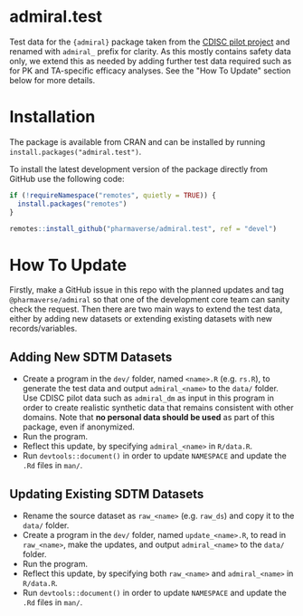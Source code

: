 # admiral.test

Test data for the `{admiral}` package taken from the [CDISC pilot project](https://github.com/cdisc-org/sdtm-adam-pilot-project) and renamed with `admiral_` prefix for clarity. 
As this mostly contains safety data only, we extend this as needed by adding further test data required such as for PK and TA-specific efficacy analyses.
See the "How To Update" section below for more details.

# Installation

The package is available from CRAN and can be installed by running `install.packages("admiral.test")`.

To install the latest development version of the package directly from GitHub use the following code:

```r
if (!requireNamespace("remotes", quietly = TRUE)) {
  install.packages("remotes")
}

remotes::install_github("pharmaverse/admiral.test", ref = "devel")
```

# How To Update

Firstly, make a GitHub issue in this repo with the planned updates and tag `@pharmaverse/admiral` so that one of the development core team can sanity check the request.
Then there are two main ways to extend the test data, either by adding new datasets or extending existing datasets with new records/variables.

## Adding New SDTM Datasets

- Create a program in the `dev/` folder, named `<name>.R` (e.g. `rs.R`), to generate the test data and output `admiral_<name>` to the `data/` folder. Use CDISC pilot data such as `admiral_dm` as input in this program in order to create realistic synthetic data that remains consistent with other domains. Note that **no personal data should be used** as part of this package, even if anonymized.
- Run the program.
- Reflect this update, by specifying `admiral_<name>` in `R/data.R`.
- Run `devtools::document()` in order to update `NAMESPACE` and update the `.Rd` files in `man/`.

## Updating Existing SDTM Datasets

- Rename the source dataset as `raw_<name>` (e.g. `raw_ds`) and copy it to the `data/` folder.
- Create a program in the `dev/` folder, named `update_<name>.R`, to read in `raw_<name>`, make the updates, and output `admiral_<name>` to the `data/` folder.
- Run the program.
- Reflect this update, by specifying both `raw_<name>` and `admiral_<name>` in `R/data.R`.
- Run `devtools::document()` in order to update `NAMESPACE` and update the `.Rd` files in `man/`.
